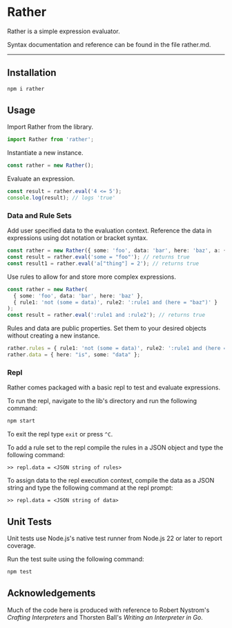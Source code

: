 # Rather 

Rather is a simple expression evaluator.

Syntax documentation and reference can be found in the file rather.md.

---

## Installation

```bash
npm i rather
```


## Usage 

Import Rather from the library.

```TypeScript
import Rather from 'rather';
```


Instantiate a new instance.

```TypeScript
const rather = new Rather();
```


Evaluate an expression.

```TypeScript
const result = rather.eval('4 <= 5');
console.log(result); // logs 'true'
```

### Data and Rule Sets

Add user specified data to the evaluation context. Reference the data in 
expressions using dot notation or bracket syntax.

```TypeScript
const rather = new Rather({ some: 'foo', data: 'bar', here: 'baz', a: { thing: 2 } });
const result = rather.eval('some = "foo"'); // returns true
const result1 = rather.eval('a["thing"] = 2'); // returns true
```


Use rules to allow for and store more complex expressions.

```TypeScript
const rather = new Rather(
  { some: 'foo', data: 'bar', here: 'baz' },
  { rule1: 'not (some = data)', rule2: ':rule1 and (here = "baz")' }
);
const result = rather.eval(':rule1 and :rule2'); // returns true
```

Rules and data are public properties. Set them to your desired objects without
creating a new instance.

```TypeScript
rather.rules = { rule1: 'not (some = data)', rule2: ':rule1 and (here = "baz")' };
rather.data = { here: "is", some: "data" };
```

### Repl

Rather comes packaged with a basic repl to test and evaluate expressions.

To run the repl, navigate to the lib's directory and run the following command:

```bash
npm start
```

To exit the repl type `exit` or press `^C`.

To add a rule set to the repl compile the rules in a JSON object and type the
following command:

```
>> repl.data = <JSON string of rules>
```

To assign data to the repl execution context, compile the data as a JSON string
and type the following command at the repl prompt:

```
>> repl.data = <JSON string of data>
```


## Unit Tests

Unit tests use Node.js's native test runner from Node.js 22 or later to report
coverage.

Run the test suite using the following command:

```bash
npm test
```

## Acknowledgements

Much of the code here is produced with reference to Robert Nystrom's *Crafting
Interpreters* and Thorsten Ball's *Writing an Interpreter in Go*.
